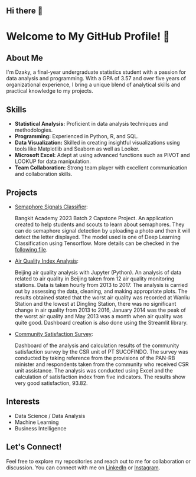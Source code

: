 ## Hi there 👋
# Welcome to My GitHub Profile! 👋

## About Me
I'm Dzaky, a final-year undergraduate statistics student with a passion for data analysis and programming. With a GPA of 3.57 and over five years of organizational experience, I bring a unique blend of analytical skills and practical knowledge to my projects.

## Skills
- **Statistical Analysis:** Proficient in data analysis techniques and methodologies.
- **Programming:** Experienced in Python, R, and SQL.
- **Data Visualization:** Skilled in creating insightful visualizations using tools like Matplotlib and Seaborn as well as Looker.
- **Microsoft Excel:** Adept at using advanced functions such as PIVOT and LOOKUP for data manipulation.
- **Team Collaboration:** Strong team player with excellent communication and collaboration skills.

## Projects
- [Semaphore Signals Classifier](https://github.com/Capstone-Semaphore):

  Bangkit Academy 2023 Batch 2 Capstone Project. An application created to help students and scouts to learn about semaphores. They can do semaphore signal detection by uploading a photo and then it will detect the letter displayed. The model used is one of Deep Learning Classification using Tensorflow. More details can be checked in the [following file](https://docs.google.com/presentation/d/11pdGQTaPlPRFyoG8YySbx_jViS6478my/edit?usp=drive_link&ouid=111230265386684039576&rtpof=true&sd=true).
  
- [Air Quality Index Analysis](https://github.com/taraky25/Dashboards/tree/75a617afd77bcc2b4c1640fca4f47d9dbf889fe9/Dicoding_Data%20Analysis):

  Beijing air quality analysis with Jupyter (Python). An analysis of data related to air quality in Beijing taken from 12 air quality monitoring stations. Data is taken hourly from 2013 to 2017. The analysis is carried out by assessing the data, cleaning, and making appropriate plots. The results obtained stated that the worst air quality was recorded at Wanliu Station and the lowest at Dingling Station, there was no significant change in air quality from 2013 to 2016, January 2014 was the peak of the worst air quality and May 2013 was a month when air quality was quite good. Dashboard creation is also done using the Streamlit library.
  
- [Community Satisfaction Survey](https://docs.google.com/presentation/d/1V73Xm5E1CFsXWLIrbUmf0_70_p1BoUPo/edit?usp=sharing&ouid=111230265386684039576&rtpof=true&sd=true): 

  Dashboard of the analysis and calculation results of the community satisfaction survey by the CSR unit of PT SUCOFINDO. The survey was conducted by taking reference from the provisions of the PAN-RB minister and respondents taken from the community who received CSR unit assistance. The analysis was conducted using Excel and the calculation of satisfaction index from five indicators. The results show very good satisfaction, 93.82.


## Interests
- Data Science / Data Analysis
- Machine Learning
- Business Intelligence

## Let's Connect!
Feel free to explore my repositories and reach out to me for collaboration or discussion. You can connect with me on [LinkedIn](www.linkedin.com/in/hilmy-dzaky-muchtar) or [Instagram](https://www.instagram.com/hilmydzaky_/).

<!--
**taraky25/taraky25** is a ✨ _special_ ✨ repository because its `README.md` (this file) appears on your GitHub profile.

Here are some ideas to get you started:

- 🔭 I’m currently working on ...
- 🌱 I’m currently learning ...
- 👯 I’m looking to collaborate on ...
- 🤔 I’m looking for help with ...
- 💬 Ask me about ...
- 📫 How to reach me: ...
- 😄 Pronouns: ...
- ⚡ Fun fact: ...
-->
